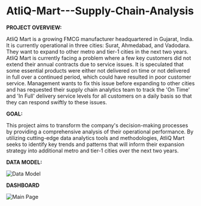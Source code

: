 # AtliQ-Mart---Supply-Chain-Analysis

**PROJECT OVERVIEW:**

AtliQ Mart is a growing FMCG manufacturer headquartered in Gujarat, India. It is currently operational in three cities: Surat, Ahmedabad, and Vadodara. They want to expand to other metro and tier-1 cities in the next two years. AtliQ Mart is currently facing a problem where a few key customers did not extend their annual contracts due to service issues. It is speculated that some essential products were either not delivered on time or not delivered in full over a continued period, which could have resulted in poor customer service. Management wants to fix this issue before expanding to other cities and has requested their supply chain analytics team to track the 'On Time' and 'In Full' delivery service levels for all customers on a daily basis so that they can respond swiftly to these issues.

**GOAL:**

This project aims to transform the company's decision-making processes by providing a comprehensive analysis of their operational performance. By utilizing cutting-edge data analytics tools and methodologies, AtliQ Mart seeks to identify key trends and patterns that will inform their expansion strategy into additional metro and tier-1 cities over the next two years.

**DATA MODEL:**

![Data Model](https://github.com/user-attachments/assets/6fb192cf-d9a2-4f3d-99c0-dee9a7573c19)

**DASHBOARD**

![Main Page](https://github.com/user-attachments/assets/6188aa46-d954-40fe-93e9-e75c671c3772)

